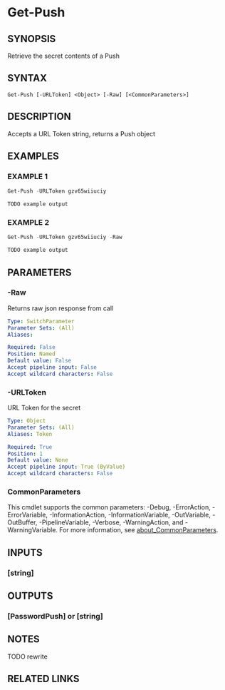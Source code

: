 ﻿---
external help file: PassPushPosh-help.xml
Module Name: PassPushPosh
online version:
schema: 2.0.0
---

# Get-Push

## SYNOPSIS

Retrieve the secret contents of a Push

## SYNTAX

```
Get-Push [-URLToken] <Object> [-Raw] [<CommonParameters>]
```

## DESCRIPTION

Accepts a URL Token string, returns a Push object

## EXAMPLES

### EXAMPLE 1

```powershell
Get-Push -URLToken gzv65wiiuciy

TODO example output
```

### EXAMPLE 2

```powershell
Get-Push -URLToken gzv65wiiuciy -Raw

TODO example output
```

## PARAMETERS

### -Raw

Returns raw json response from call

```yaml
Type: SwitchParameter
Parameter Sets: (All)
Aliases:

Required: False
Position: Named
Default value: False
Accept pipeline input: False
Accept wildcard characters: False
```

### -URLToken

URL Token for the secret

```yaml
Type: Object
Parameter Sets: (All)
Aliases: Token

Required: True
Position: 1
Default value: None
Accept pipeline input: True (ByValue)
Accept wildcard characters: False
```

### CommonParameters
This cmdlet supports the common parameters: -Debug, -ErrorAction, -ErrorVariable, -InformationAction, -InformationVariable, -OutVariable, -OutBuffer, -PipelineVariable, -Verbose, -WarningAction, and -WarningVariable. For more information, see [about_CommonParameters](http://go.microsoft.com/fwlink/?LinkID=113216).

## INPUTS

### [string]
## OUTPUTS

### [PasswordPush] or [string]
## NOTES

TODO rewrite

## RELATED LINKS
